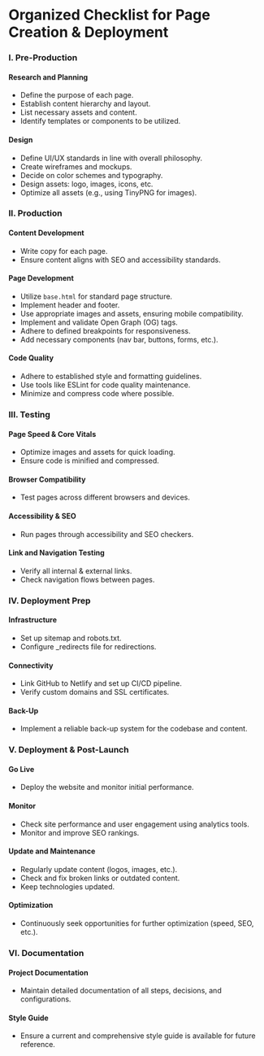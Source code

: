 # Organized Checklist for Page Creation & Deployment

### I. Pre-Production

#### Research and Planning

* Define the purpose of each page.
* Establish content hierarchy and layout.
* List necessary assets and content.
* Identify templates or components to be utilized.

#### Design

* Define UI/UX standards in line with overall philosophy.
* Create wireframes and mockups.
* Decide on color schemes and typography.
* Design assets: logo, images, icons, etc.
* Optimize all assets (e.g., using TinyPNG for images).

### II. Production

#### Content Development

* Write copy for each page.
* Ensure content aligns with SEO and accessibility standards.

#### Page Development

* Utilize `base.html` for standard page structure.
* Implement header and footer.
* Use appropriate images and assets, ensuring mobile compatibility.
* Implement and validate Open Graph (OG) tags.
* Adhere to defined breakpoints for responsiveness.
* Add necessary components (nav bar, buttons, forms, etc.).

#### Code Quality

* Adhere to established style and formatting guidelines.
* Use tools like ESLint for code quality maintenance.
* Minimize and compress code where possible.

### III. Testing

#### Page Speed & Core Vitals

* Optimize images and assets for quick loading.
* Ensure code is minified and compressed.

#### Browser Compatibility

* Test pages across different browsers and devices.

#### Accessibility & SEO

* Run pages through accessibility and SEO checkers.

#### Link and Navigation Testing

* Verify all internal & external links.
* Check navigation flows between pages.

### IV. Deployment Prep

#### Infrastructure

* Set up sitemap and robots.txt.
* Configure \_redirects file for redirections.

#### Connectivity

* Link GitHub to Netlify and set up CI/CD pipeline.
* Verify custom domains and SSL certificates.

#### Back-Up

* Implement a reliable back-up system for the codebase and content.

### V. Deployment & Post-Launch

#### Go Live

* Deploy the website and monitor initial performance.

#### Monitor

* Check site performance and user engagement using analytics tools.
* Monitor and improve SEO rankings.

#### Update and Maintenance

* Regularly update content (logos, images, etc.).
* Check and fix broken links or outdated content.
* Keep technologies updated.

#### Optimization

* Continuously seek opportunities for further optimization (speed, SEO, etc.).

### VI. Documentation

#### Project Documentation

* Maintain detailed documentation of all steps, decisions, and configurations.

#### Style Guide

* Ensure a current and comprehensive style guide is available for future reference.
